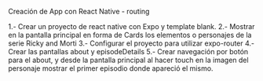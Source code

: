 Creación de App con React Native - routing



1.- Crear un proyecto de react native con Expo y template blank.
2.- Mostrar en la pantalla principal en forma de Cards los elementos o personajes de la serie Ricky and Morti
3.- Configurar el proyecto para utilizar expo-router
4.- Crear las pantallas about y episodeDetails
5.- Crear navegación por botón para el about, y desde la pantalla principal al hacer touch en la imagen del personaje mostrar el primer episodio donde apareció el mismo.
